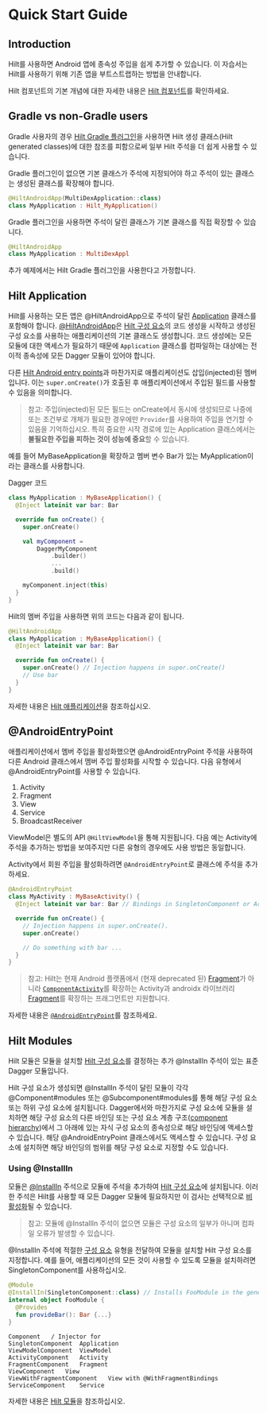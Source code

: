 # Quick Start Guide

## Introduction

Hilt를 사용하면 Android 앱에 종속성 주입을 쉽게 추가할 수 있습니다. 이 자습서는 Hilt를 사용하기 위해 기존 앱을 부트스트랩하는 방법을 안내합니다.

Hilt 컴포넌트의 기본 개념에 대한 자세한 내용은 [Hilt 컴포넌트](https://dagger.dev/hilt/components.html)를 확인하세요.

## Gradle vs non-Gradle users

Gradle 사용자의 경우 [Hilt Gradle 플러그인](https://dagger.dev/hilt/gradle-setup.html#hilt-gradle-plugin)을 사용하면 Hilt 생성 클래스(Hilt generated classes)에 대한 참조를 피함으로써 일부 Hilt 주석을 더 쉽게 사용할 수 있습니다.

Gradle 플러그인이 없으면 기본 클래스가 주석에 지정되어야 하고 주석이 있는 클래스는 생성된 클래스를 확장해야 합니다.

```kotlin
@HiltAndroidApp(MultiDexApplication::class)
class MyApplication : Hilt_MyApplication()
```

Gradle 플러그인을 사용하면 주석이 달린 클래스가 기본 클래스를 직접 확장할 수 있습니다.

```kotlin
@HiltAndroidApp
class MyApplication : MultiDexAppl
```

추가 예제에서는 Hilt Gradle 플러그인을 사용한다고 가정합니다.

## Hilt Application

Hilt를 사용하는 모든 앱은 @HiltAndroidApp으로 주석이 달린 [Application](https://developer.android.com/reference/android/app/Application.html) 클래스를 포함해야 합니다. [@HiltAndroidApp](https://dagger.dev/api/latest/dagger/hilt/android/HiltAndroidApp.html)은 [Hilt 구성 요소](https://dagger.dev/hilt/components.html)의 코드 생성을 시작하고 생성된 구성 요소를 사용하는 애플리케이션의 기본 클래스도 생성합니다. 코드 생성에는 모든 모듈에 대한 액세스가 필요하기 때문에 `Application` 클래스를 컴파일하는 대상에는 전이적 종속성에 모든 Dagger 모듈이 있어야 합니다.

다른 [Hilt Android entry points](https://dagger.dev/hilt/android-entry-point.html)과 마찬가지로 애플리케이션도 삽입(injected)된 멤버입니다. 이는 `super.onCreate()`가 호출된 후 애플리케이션에서 주입된 필드를 사용할 수 있음을 의미합니다.

> 참고: 주입(injected)된 모든 필드는 onCreate에서 동시에 생성되므로 나중에 또는 조건부로 개체가 필요한 경우에만 `Provider`를 사용하여 주입을 연기할 수 있음을 기억하십시오. 특히 중요한 시작 경로에 있는 Application 클래스에서는 **불필요한 주입을 피하는 것이 성능에 중요**할 수 있습니다.

예를 들어 MyBaseApplication을 확장하고 멤버 변수 Bar가 있는 MyApplication이라는 클래스를 사용합니다.

Dagger 코드 

```kotlin
class MyApplication : MyBaseApplication() {
  @Inject lateinit var bar: Bar

  override fun onCreate() {
    super.onCreate()

    val myComponent =
        DaggerMyComponent
            .builder()
            ...
            .build()

    myComponent.inject(this)
  }
}
```

Hilt의 멤버 주입을 사용하면 위의 코드는 다음과 같이 됩니다.

```kotlin
@HiltAndroidApp
class MyApplication : MyBaseApplication() {
  @Inject lateinit var bar: Bar

  override fun onCreate() {
    super.onCreate() // Injection happens in super.onCreate()
    // Use bar
  }
}
```

자세한 내용은 [Hilt 애플리케이션](https://dagger.dev/hilt/application.html)을 참조하십시오.

## @AndroidEntryPoint

애플리케이션에서 멤버 주입을 활성화했으면 @AndroidEntryPoint 주석을 사용하여 다른 Android 클래스에서 멤버 주입 활성화를 시작할 수 있습니다. 다음 유형에서 @AndroidEntryPoint를 사용할 수 있습니다.

1. Activity
2. Fragment
3. View
4. Service
5. BroadcastReceiver

ViewModel은 별도의 API `@HiltViewModel`을 통해 지원됩니다. 다음 예는 Activity에 주석을 추가하는 방법을 보여주지만 다른 유형의 경우에도 사용 방법은 동일합니다.

Activity에서 회원 주입을 활성화하려면 `@AndroidEntryPoint`로 클래스에 주석을 추가하세요.

```kotlin
@AndroidEntryPoint
class MyActivity : MyBaseActivity() {
  @Inject lateinit var bar: Bar // Bindings in SingletonComponent or ActivityComponent

  override fun onCreate() {
    // Injection happens in super.onCreate().
    super.onCreate()

    // Do something with bar ...
  }
}
```

> 참고: Hilt는 현재 Android 플랫폼에서 (현재 deprecated 된) [Fragment](https://developer.android.com/reference/android/app/Fragment)가 아니라 [`ComponentActivity`](https://developer.android.com/reference/androidx/activity/ComponentActivity)를 확장하는 Activity과 androidx 라이브러리 [Fragment](https://developer.android.com/reference/androidx/fragment/app/Fragment)를 확장하는 프래그먼트만 지원합니다.

자세한 내용은 [`@AndroidEntryPoint`](https://dagger.dev/hilt/android-entry-point.html)를 참조하세요.

## Hilt Modules

Hilt 모듈은 모듈을 설치할 [Hilt 구성 요소](https://dagger.dev/hilt/components.html#hilt-components)를 결정하는 추가 @InstallIn 주석이 있는 표준 Dagger 모듈입니다.

Hilt 구성 요소가 생성되면 @InstallIn 주석이 달린 모듈이 각각 @Component#modules 또는 @Subcomponent#modules를 통해 해당 구성 요소 또는 하위 구성 요소에 설치됩니다. Dagger에서와 마찬가지로 구성 요소에 모듈을 설치하면 해당 구성 요소의 다른 바인딩 또는 구성 요소 계층 구조([component hierarchy](https://dagger.dev/hilt/components.html#component-hierarchy))에서 그 아래에 있는 자식 구성 요소의 종속성으로 해당 바인딩에 액세스할 수 있습니다. 해당 @AndroidEntryPoint 클래스에서도 액세스할 수 있습니다. 구성 요소에 설치하면 해당 바인딩의 범위를 해당 구성 요소로 지정할 수도 있습니다.

### Using @InstallIn

모듈은 [@InstallIn](https://dagger.dev/api/latest/dagger/hilt/InstallIn.html) 주석으로 모듈에 주석을 추가하여 [Hilt 구성 요소](https://dagger.dev/hilt/components.html)에 설치됩니다. 이러한 주석은 Hilt를 사용할 때 모든 Dagger 모듈에 필요하지만 이 검사는 선택적으로 [비활성화](https://dagger.dev/hilt/flags.html#disable-install-in-check)될 수 있습니다.

> 참고: 모듈에 @InstallIn 주석이 없으면 모듈은 구성 요소의 일부가 아니며 컴파일 오류가 발생할 수 있습니다.

@InstallIn 주석에 적절한 [구성 요소](https://dagger.dev/hilt/components.html) 유형을 전달하여 모듈을 설치할 Hilt 구성 요소를 지정합니다. 예를 들어, 애플리케이션의 모든 것이 사용할 수 있도록 모듈을 설치하려면 SingletonComponent를 사용하십시오.

```kotlin
@Module
@InstallIn(SingletonComponent::class) // Installs FooModule in the generate SingletonComponent.
internal object FooModule {
  @Provides
  fun provideBar(): Bar {...}
}
```

```
Component	/ Injector for
SingletonComponent	Application
ViewModelComponent	ViewModel
ActivityComponent	Activity
FragmentComponent	Fragment
ViewComponent	View
ViewWithFragmentComponent	View with @WithFragmentBindings
ServiceComponent	Service
```

자세한 내용은 [Hilt 모듈](https://dagger.dev/hilt/modules.html)을 참조하십시오.